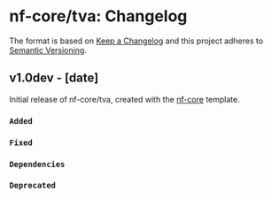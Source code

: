 # nf-core/tva: Changelog

The format is based on [Keep a Changelog](https://keepachangelog.com/en/1.0.0/)
and this project adheres to [Semantic Versioning](https://semver.org/spec/v2.0.0.html).

## v1.0dev - [date]

Initial release of nf-core/tva, created with the [nf-core](https://nf-co.re/) template.

### `Added`

### `Fixed`

### `Dependencies`

### `Deprecated`
